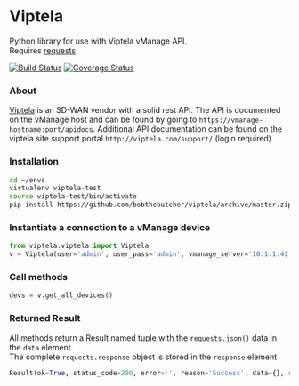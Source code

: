 # Viptela
Python library for use with Viptela vManage API.  
Requires [requests](http://docs.python-requests.org/en/master/)


[![Build Status](https://travis-ci.org/bobthebutcher/netconnect.svg?branch=master)](https://travis-ci.org/bobthebutcher/viptela)
[![Coverage Status](https://coveralls.io/repos/github/bobthebutcher/viptela/badge.svg?branch=master)](https://coveralls.io/github/bobthebutcher/viptela?branch=master) 

### About
[Viptela](http://viptela.com/) is an SD-WAN vendor with a solid rest API. 
The API is documented on the vManage host and can be found by going to 
`https://vmanage-hostname:port/apidocs`. Additional API documentation can be 
found on the viptela site support portal `http://viptela.com/support/` (login required)


### Installation
```bash
cd ~/envs
virtualenv viptela-test
source viptela-test/bin/activate
pip install https://github.com/bobthebutcher/viptela/archive/master.zip
```

### Instantiate a connection to a vManage device
```python
from viptela.viptela import Viptela
v = Viptela(user='admin', user_pass='admin', vmanage_server='10.1.1.41')
```

### Call methods
```python
devs = v.get_all_devices()
```

### Returned Result
All methods return a Result named tuple with the `requests.json()` data in the `data` element.  
The complete `requests.response` object is stored in the `response` element
```python
Result(ok=True, status_code=200, error='', reason='Success', data={}, response=<Response [200]>)
```
